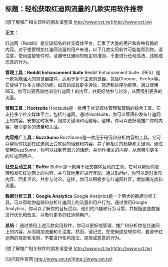 ## **标题：轻松获取红迪网流量的几款实用软件推荐**

[想了解推广相关软件的朋友请登录 http://www.vst.tw](http://www.vst.tw)

**正文：**

红迪网（Reddit）是全球知名的社交媒体平台，汇集了大量的用户和各种有趣的内容。对于想要增加红迪网流量的用户来说，以下几款实用软件可能能帮到你。请注意，使用这些软件时，请遵守红迪网的规定和准则，不要进行任何违法、违规或恶意的行为。

**管理工具：Reddit Enhancement Suite**
Reddit Enhancement Suite（RES）是一款功能强大的浏览器插件，适用于多个主流浏览器，包括Chrome、Firefox等。它提供了许多方便的功能，如自动加载更多评论、筛选和排序功能等。通过使用RES，你可以更高效地浏览红迪网上的内容，并更好地参与讨论，从而吸引更多的流量。

**营销工具：Hootsuite**
Hootsuite是一款用于社交媒体管理和营销的综合工具。它支持多个社交媒体平台，包括红迪网。通过Hootsuite，你可以管理和发布红迪网上的内容，安排定时发布，跟踪关键词和话题等。这样，你可以更好地推广你的内容，吸引更多的流量和关注。

**内容推广工具：BuzzSumo**
BuzzSumo是一款用于研究和分析内容的工具。它可以帮助你找到在红迪网上受欢迎的话题和内容，并了解相关的趋势和关键词。通过使用BuzzSumo，你可以找到有潜力的话题，并创作相关的内容，从而吸引更多的红迪网用户。

**社交互动工具：Buffer**
Buffer是一款用于社交媒体互动的工具。它可以帮助你管理和发布红迪网上的内容，并与其他用户进行互动。通过Buffer，你可以定时发布内容、回复评论，并参与讨论。这样，你可以积极参与红迪网社区，增加曝光度和流量。

**数据分析工具：Google Analytics**
Google Analytics是一个强大的数据分析工具，可以帮助你追踪和分析红迪网上的流量和用户行为。通过使用Google Analytics，你可以了解你的目标受众、他们的兴趣和行为习惯，并根据这些数据进行优化和改进，以吸引更多的红迪网用户。

**总结：**
通过使用上述几款实用软件，你可以更好地管理、推广和分析你在红迪网上的内容，从而增加流量和关注度。然而，请记住，在使用这些软件时，要遵守红迪网的规定和准则，不要进行任何违法、违规或恶意的行为。

[想了解推广相关软件的朋友请登录 http://www.vst.tw](http://www.vst.tw)


[访问软件官网 http://www.vst.tw](http://www.vst.tw)
